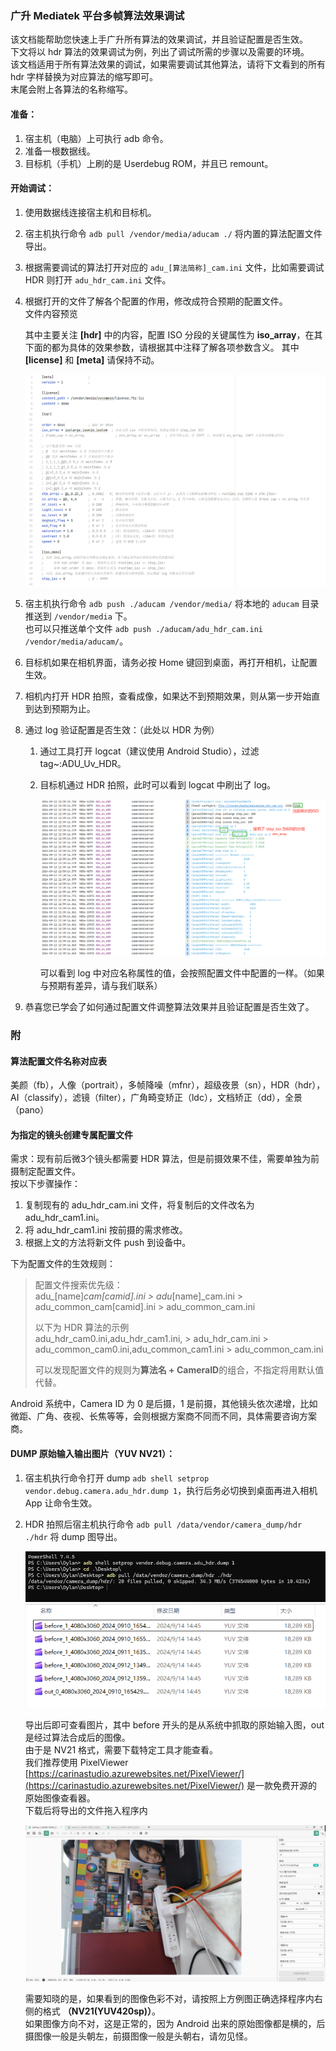 ### 广升 Mediatek 平台多帧算法效果调试

该文档能帮助您快速上手广升所有算法的效果调试，并且验证配置是否生效。  
下文将以 hdr 算法的效果调试为例，列出了调试所需的步骤以及需要的环境。  
该文档适用于所有算法效果的调试，如果需要调试其他算法，请将下文看到的所有 hdr 字样替换为对应算法的缩写即可。  
末尾会附上各算法的名称缩写。  

#### 准备：
  1. 宿主机（电脑）上可执行 adb 命令。  
  2. 准备一根数据线。  
  3. 目标机（手机）上刷的是 Userdebug ROM，并且已 remount。

#### 开始调试：

  1. 使用数据线连接宿主机和目标机。
  1. 宿主机执行命令 `adb pull /vendor/media/aducam ./` 将内置的算法配置文件导出。  
  1. 根据需要调试的算法打开对应的 `adu_[算法简称]_cam.ini` 文件，比如需要调试 HDR 则打开 `adu_hdr_cam.ini` 文件。
  1. 根据打开的文件了解各个配置的作用，修改成符合预期的配置文件。  
     文件内容预览

     其中主要关注 **[hdr]** 中的内容，配置 ISO 分段的关键属性为 **iso_array**，在其下面的都为具体的效果参数，请根据其中注释了解各项参数含义。
     其中 **[license]** 和 **[meta]** 请保持不动。  
     
     ![image](images/img_cz_01.png)
     
  1. 宿主机执行命令 `adb push ./aducam /vendor/media/` 将本地的 `aducam` 目录推送到 `/vendor/media` 下。  
     也可以只推送单个文件 `adb push ./aducam/adu_hdr_cam.ini /vendor/media/aducam/`。
  1. 目标机如果在相机界面，请务必按 Home 键回到桌面，再打开相机，让配置生效。
  1. 相机内打开 HDR 拍照，查看成像，如果达不到预期效果，则从第一步开始直到达到预期为止。  
  1. 通过 log 验证配置是否生效：（此处以 HDR 为例）  
     1. 通过工具打开 logcat（建议使用 Android Studio），过滤 tag~:ADU_Uv_HDR。
     1. 目标机通过 HDR 拍照，此时可以看到 logcat 中刷出了 log。
        
        ![image](images/img_cz_02.png)

        可以看到 log 中对应名称属性的值，会按照配置文件中配置的一样。（如果与预期有差异，请与我们联系）

  1. 恭喜您已学会了如何通过配置文件调整算法效果并且验证配置是否生效了。  

### 附

#### 算法配置文件名称对应表  
美颜（fb），人像（portrait），多帧降噪（mfnr），超级夜景（sn），HDR（hdr），AI（classify），滤镜（filter），广角畸变矫正（ldc），文档矫正（dd），全景（pano）

#### 为指定的镜头创建专属配置文件

需求：现有前后微3个镜头都需要 HDR 算法，但是前摄效果不佳，需要单独为前摄制定配置文件。  
按以下步骤操作：  
1. 复制现有的 adu_hdr_cam.ini 文件，将复制后的文件改名为 adu_hdr_cam1.ini。  
1. 将 adu_hdr_cam1.ini 按前摄的需求修改。  
1. 根据上文的方法将新文件 push 到设备中。  

下为配置文件的生效规则：
> 配置文件搜索优先级：  
> adu_[name]_cam[camid].ini > adu_[name]_cam.ini > adu_common_cam[camid].ini > adu_common_cam.ini
> 
> 以下为 HDR 算法的示例  
> adu_hdr_cam0.ini,adu_hdr_cam1.ini, > adu_hdr_cam.ini > adu_common_cam0.ini,adu_common_cam1.ini > adu_common_cam.ini
> 
> 可以发现配置文件的规则为**算法名 + CameraID**的组合，不指定将用默认值代替。
>
Android 系统中，Camera ID 为 0 是后摄，1 是前摄，其他镜头依次递增，比如微距、广角、夜视、长焦等等，会则根据方案商不同而不同，具体需要咨询方案商。  

#### DUMP 原始输入输出图片（YUV NV21）：

  1. 宿主机执行命令打开 dump `adb shell setprop vendor.debug.camera.adu_hdr.dump 1`，执行后务必切换到桌面再进入相机 App 让命令生效。  
  1. HDR 拍照后宿主机执行命令 `adb pull /data/vendor/camera_dump/hdr ./hdr` 将 dump 图导出。
      
     ![image](images/img_cz_03.png)
     ![image](images/img_cz_04.png)

     导出后即可查看图片，其中 before 开头的是从系统中抓取的原始输入图，out 是经过算法合成后的图像。  
     由于是 NV21 格式，需要下载特定工具才能查看。  
     我们推荐使用 PixelViewer [https://carinastudio.azurewebsites.net/PixelViewer/](https://carinastudio.azurewebsites.net/PixelViewer/) 是一款免费开源的原始图像查看器。  
     下载后将导出的文件拖入程序内
     
     ![image](images/img_cz_05.png)

     需要知晓的是，如果看到的图像色彩不对，请按照上方例图正确选择程序内右侧的格式 **（NV21(YUV420sp)）**。  
     如果图像方向不对，这是正常的，因为 Android 出来的原始图像都是横的，后摄图像一般是头朝左，前摄图像一般是头朝右，请勿见怪。  

